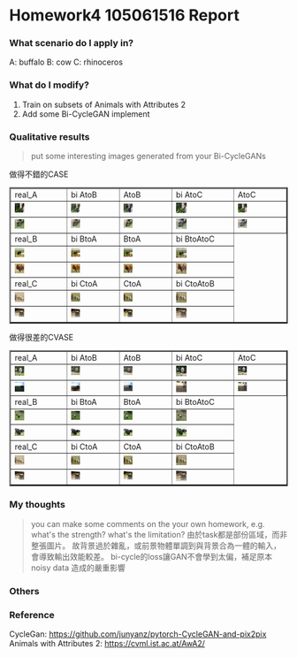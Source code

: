 # Homework4 105061516 Report

### What scenario do I apply in?
A: buffalo
B: cow
C: rhinoceros

### What do I modify? 
1. Train on subsets of Animals with Attributes 2
2. Add some Bi-CycleGAN implement

### Qualitative results
> put some interesting images generated from your Bi-CycleGANs
<table border=2 align=center  width="100%">
  做得不錯的CASE
<tr>
  <td>
    real_A
  </td>
  <td>
    bi AtoB
  </td>
  <td>
    AtoB
  </td>
  <td>
    bi AtoC
  </td>
  <td>
    AtoC
  </td>
</tr>
<tr>
  <td>
    <img src="report_img/buffalo_10677_real_B.png" width="20%"/>
  </td>
  <td>
    <img src="report_img/buffalo_10677_fake_BA.png" width="20%"/>
  </td>
  <td>
    <img src="report_img/buffalo_10677_fake_A.png" width="20%"/>
  </td>
  <td>
    <img src="report_img/buffalo_10677_fake_BC.png" width="20%"/>
  </td>
  <td>
    <img src="report_img/cow_11113_fake_B.png" width="20%"/>
  </td>
</tr>
<tr>
  <td>
    <img src="report_img/buffalo_10215_real_B.png" width="20%"/>
  </td>
  <td>
    <img src="report_img/buffalo_10215_fake_BA.png" width="20%"/>
  </td>
  <td>
    <img src="report_img/buffalo_10215_fake_A.png" width="20%"/>
  </td>
  <td>
    <img src="report_img/buffalo_10215_fake_BC.png" width="20%"/>
  </td>
  <td>
    <img src="report_img/cow_10307_fake_B.png" width="20%"/>
  </td>
</tr>
<tr>
  <td>
    real_B
  </td>
  <td>
    bi BtoA
  </td>
  <td>
    BtoA
  </td>
  <td>
    bi BtoAtoC
  </td>
</tr>
<tr>
  <td>
    <img src="report_img/buffalo_10834_real_A.png" width="20%"/>
  </td>
  <td>
    <img src="report_img/buffalo_10834_fake_AB.png" width="20%"/>
  </td>
  <td>
    <img src="report_img/buffalo_10834_fake_B.png" width="20%"/>
  </td>
  <td>
    <img src="report_img/buffalo_10834_rec_ABC.png" width="20%"/>
  </td>
</tr>
<tr>
  <td>
    <img src="report_img/buffalo_10090_real_A.png" width="20%"/>
  </td>
  <td>
    <img src="report_img/buffalo_10090_fake_AB.png" width="20%"/>
  </td>
  <td>
    <img src="report_img/buffalo_10090_fake_B.png" width="20%"/>
  </td>
  <td>
    <img src="report_img/buffalo_10090_rec_ABC.png" width="20%"/>
  </td>
</tr>
<tr>
  <td>
    real_C
  </td>
  <td>
    bi CtoA
  </td>
  <td>
    CtoA
  </td>
  <td>
    bi CtoAtoB
  </td>
</tr>
<tr>
  <td>
    <img src="report_img/cow_10023_real_B.png" width="20%"/>
  </td>
  <td>
    <img src="report_img/buffalo_10021_fake_CB.png" width="20%"/>
  </td>
  <td>
    <img src="report_img/cow_10023_fake_A.png" width="20%"/>
  </td>
  <td>
    <img src="report_img/buffalo_10021_rec_CBA.png" width="20%"/>
  </td>
</tr>
<tr>
  <td>
    <img src="report_img/cow_10047_real_B.png" width="20%"/>
  </td>
  <td>
    <img src="report_img/buffalo_10046_fake_CB.png" width="20%"/>
  </td>
  <td>
    <img src="report_img/cow_10047_fake_A.png" width="20%"/>
  </td>
  <td>
    <img src="report_img/buffalo_10046_rec_CBA.png" width="20%"/>
  </td>
</tr>
</table>
<table border=2 align=center  width="100%">
  做得很差的CVASE
<tr>
  <td>
    real_A
  </td>
  <td>
    bi AtoB
  </td>
  <td>
    AtoB
  </td>
  <td>
    bi AtoC
  </td>
  <td>
    AtoC
  </td>
</tr>
<tr>
  <td>
    <img src="report_img/buffalo_10743_real_B.png" width="20%"/>
  </td>
  <td>
    <img src="report_img/buffalo_10743_fake_BA.png" width="20%"/>
  </td>
  <td>
    <img src="report_img/buffalo_10743_fake_A.png" width="20%"/>
  </td>
  <td>
    <img src="report_img/buffalo_10743_fake_BC.png" width="20%"/>
  </td>
  <td>
    <img src="report_img/cow_11149_fake_B.png" width="20%"/>
  </td>
</tr>
<tr>
  <td>
    <img src="report_img/buffalo_10196_real_B.png" width="20%"/>
  </td>
  <td>
    <img src="report_img/buffalo_10196_fake_BA.png" width="20%"/>
  </td>
  <td>
    <img src="report_img/buffalo_10196_fake_A.png" width="20%"/>
  </td>
  <td>
    <img src="report_img/buffalo_10196_fake_BC.png" width="20%"/>
  </td>
  <td>
    <img src="report_img/cow_10305_fake_B.png" width="20%"/>
  </td>
</tr>
<tr>
  <td>
    real_B
  </td>
  <td>
    bi BtoA
  </td>
  <td>
    BtoA
  </td>
  <td>
    bi BtoAtoC
  </td>
</tr>
<tr>
  <td>
    <img src="report_img/buffalo_10754_real_A.png" width="20%"/>
  </td>
  <td>
    <img src="report_img/buffalo_10754_fake_AB.png" width="20%"/>
  </td>
  <td>
    <img src="report_img/buffalo_10754_fake_B.png" width="20%"/>
  </td>
  <td>
    <img src="report_img/buffalo_10754_rec_ABC.png" width="20%"/>
  </td>
</tr>
<tr>
  <td>
    <img src="report_img/buffalo_10594_real_A.png" width="20%"/>
  </td>
  <td>
    <img src="report_img/buffalo_10594_fake_AB.png" width="20%"/>
  </td>
  <td>
    <img src="report_img/buffalo_10594_fake_B.png" width="20%"/>
  </td>
  <td>
    <img src="report_img/buffalo_10594_rec_ABC.png" width="20%"/>
  </td>
</tr>
<tr>
  <td>
    real_C
  </td>
  <td>
    bi CtoA
  </td>
  <td>
    CtoA
  </td>
  <td>
    bi CtoAtoB
  </td>
</tr>
<tr>
  <td>
    <img src="report_img/cow_10023_real_B.png" width="20%"/>
  </td>
  <td>
    <img src="report_img/buffalo_10021_fake_CB.png" width="20%"/>
  </td>
  <td>
    <img src="report_img/cow_10023_fake_A.png" width="20%"/>
  </td>
  <td>
    <img src="report_img/buffalo_10021_rec_CBA.png" width="20%"/>
  </td>
</tr>
<tr>
  <td>
    <img src="report_img/cow_10047_real_B.png" width="20%"/>
  </td>
  <td>
    <img src="report_img/buffalo_10046_fake_CB.png" width="20%"/>
  </td>
  <td>
    <img src="report_img/cow_10047_fake_A.png" width="20%"/>
  </td>
  <td>
    <img src="report_img/buffalo_10046_rec_CBA.png" width="20%"/>
  </td>
</tr>
</table>

### My thoughts 
> you can make some comments on the your own homework, e.g. what's the strength? what's the limitation?
由於task都是部份區域，而非整張圖片。
故背景過於雜亂，或前景物體單調到與背景合為一體的輸入，會導致輸出效能較差。
bi-cycle的loss讓GAN不會學到太偏，補足原本 noisy data 造成的嚴重影響



### Others

### Reference
CycleGan: https://github.com/junyanz/pytorch-CycleGAN-and-pix2pix
Animals with Attributes 2: https://cvml.ist.ac.at/AwA2/

